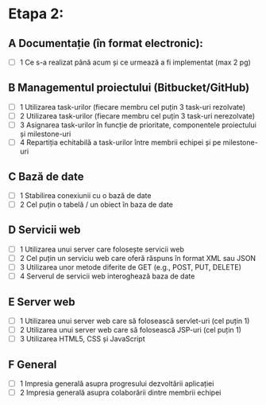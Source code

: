 # Etapa 2:

## A Documentație (în format electronic):
- [ ] 1 Ce s-a realizat până acum și ce urmează a fi implementat (max 2 pg)

## B Managementul proiectului (Bitbucket/GitHub)
- [ ] 1 Utilizarea task-urilor (fiecare membru cel puțin 3 task-uri rezolvate)
- [ ] 2 Utilizarea task-urilor (fiecare membru cel puțin 3 task-uri nerezolvate)
- [ ] 3 Asignarea task-urilor în funcție de prioritate, componentele proiectului și milestone-uri
- [ ] 4 Repartiția echitabilă a task-urilor între membrii echipei și pe milestone-uri

## C Bază de date
- [ ] 1 Stabilirea conexiunii cu o bază de date
- [ ] 2 Cel puțin o tabelă / un obiect în baza de date

## D Servicii web
- [ ] 1 Utilizarea unui server care folosește servicii web
- [ ] 2 Cel puțin un serviciu web care oferă răspuns în format XML sau JSON
- [ ] 3 Utilizarea unor metode diferite de GET (e.g., POST, PUT, DELETE)
- [ ] 4 Serverul de servicii web interoghează baza de date

## E Server web
- [ ] 1 Utilizarea unui server web care să folosească servlet-uri (cel puțin 1)
- [ ] 2 Utilizarea unui server web care să folosească JSP-uri (cel puțin 1)
- [ ] 3 Utilizarea HTML5, CSS și JavaScript

## F General
- [ ] 1 Impresia generală asupra progresului dezvoltării aplicației
- [ ] 2 Impresia generală asupra colaborării dintre membrii echipei
